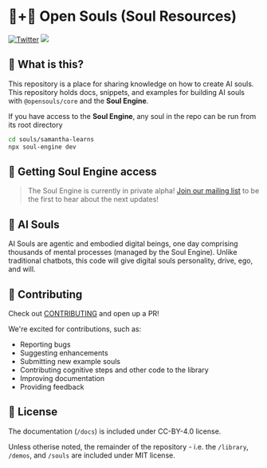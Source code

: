# 🤖+👱 Open Souls (Soul Resources)

[![Twitter](https://img.shields.io/twitter/url/https/twitter.com/OpenSoulsPBC.svg?style=social&label=Follow%20%40OpenSoulsPBC)](https://twitter.com/OpenSoulsPBC) [![](https://dcbadge.vercel.app/api/server/FCPcCUbw3p?compact=true&style=flat)](https://discord.gg/opensouls)

## 🤔 What is this?

This repository is a place for sharing knowledge on how to create AI souls. This repository holds docs, snippets, and examples for building AI souls with `@opensouls/core` and the **Soul Engine**.

If you have access to the **Soul Engine**, any soul in the repo can be run from its root directory

```bash
cd souls/samantha-learns
npx soul-engine dev
```

## 🔑 Getting Soul Engine access

> The Soul Engine is currently in private alpha! [Join our mailing list](https://opensouls.beehiiv.com/subscribe) to be the first to hear about the next updates!

## 💫 AI Souls

AI Souls are agentic and embodied digital beings, one day comprising thousands of mental processes (managed by the Soul Engine). Unlike traditional chatbots, this code will give digital souls personality, drive, ego, and will.

## 🙋 Contributing

Check out [CONTRIBUTING](./CONTRIBUTING.md) and open up a PR!

We're excited for contributions, such as:
  - Reporting bugs
  - Suggesting enhancements
  - Submitting new example souls
  - Contributing cognitive steps and other code to the library
  - Improving documentation
  - Providing feedback

## 📜 License

The documentation (`/docs`) is included under CC-BY-4.0 license.

Unless otherise noted, the remainder of the repository - i.e. the `/library`, `/demos`, and `/souls` are included under MIT license.
